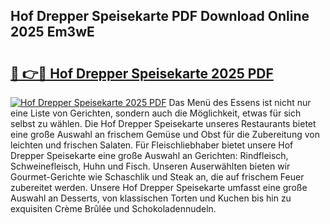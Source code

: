 ## Hof Drepper Speisekarte PDF Download Online 2025 Em3wE

# <h2><a href="http://gccl59.nevu.top/?p=Hof+Drepper+Speisekarte">🔗 👉🔴 Hof Drepper Speisekarte 2025 PDF</a></h2>

[![Hof Drepper Speisekarte 2025 PDF](https://i.imgur.com/dBaPXMq.png)](http://gccl59.nevu.top/?p=Hof+Drepper+Speisekarte)
Das Menü des Essens ist nicht nur eine Liste von Gerichten, sondern auch die Möglichkeit, etwas für sich selbst zu wählen. Die Hof Drepper Speisekarte unseres Restaurants bietet eine große Auswahl an frischem Gemüse und Obst für die Zubereitung von leichten und frischen Salaten. Für Fleischliebhaber bietet unsere Hof Drepper Speisekarte eine große Auswahl an Gerichten: Rindfleisch, Schweinefleisch, Huhn und Fisch. Unseren Auserwählten bieten wir Gourmet-Gerichte wie Schaschlik und Steak an, die auf frischem Feuer zubereitet werden. Unsere Hof Drepper Speisekarte umfasst eine große Auswahl an Desserts, von klassischen Torten und Kuchen bis hin zu exquisiten Crème Brûlée und Schokoladennudeln.
